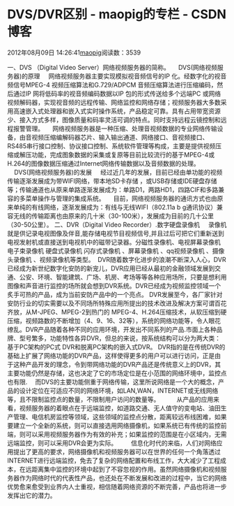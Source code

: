 # DVS/DVR区别 - maopig的专栏 - CSDN博客
2012年08月09日 14:26:41[maopig](https://me.csdn.net/maopig)阅读数：3539

一、DVS （Digital Video Server）网络视频服务器的简称。
    DVS(网络视频服务器)的原理
    网络视频服务器主要实现模拟视音频信号的IP 化。经数字化的视音频信号MPEG-4 视频压缩算法和G.729/ADPCM 音频压缩算法进行压缩编码，然后通过IP 网将低码率的视音频编码数据以IP 包的形式传送给多个远端PC 或网络视频解码器，实现视音频的远程传输、网络监控和网络存储；视频服务器大多数采用高速嵌入式处理器和嵌入式实时操作系统，产品稳定可靠。具有占用带宽资源少、接入方式多样，图像质量和码率灵活可调的特点。同时支持远程云镜控制和远程报警管理。
    网络视频服务器是一种压缩、处理音视频数据的专业网络传输设备，由音视频压缩编解码器芯片、输入输出通道、网络接口、音视频接口、RS485串行接口控制、协议接口控制、系统软件管理等构成，主要是提供视频压缩或解压功能，完成图象数据的采集或复原等目前比较流行的基于MPEG-4或H.264的图像数据压缩通过Internet网络传输数据以及音频数据的处理。
    DVS(网络视频服务器)的发展
    经过近几年的发展，目前已经由单功能的视频传输逐渐发展成为带WIFI网络，带本地SD卡存储 ，或USB存储或IDE硬盘存储等；传输通道也从原来单路逐渐发展成为：单路D1，两路HD1，四路CIF和多路兼容的多菜单操作与管理的集成系统。
    目前，网络视频服务器的通讯方式也由原来单纯的有线网络，逐渐发展成为：有线与无线WIFI（802.11a b g通讯协议）兼容无线的传输距离也由原来的几十米（30-100米），发展成为目前的几十公里（30-50公里）。
二、DVR（Digital Video Recorder）.数字硬盘录像机
    录像机就是供记录电视图像及伴音,能存储电视节目视频信号,并且过后可把它们重新送到电视发射机或直接送到电视机中的磁带记录器。分磁性录像机、电视屏幕录像机 电子束录像机 硬盘式录像机 闪存式录像机 、屏幕录像机 、qq视频录像机 、摄像头录像机 、视频录像机等类型。
 DVR随着数字化进步的浪潮不断深入人心，DVR已经成为新世纪数字化安防的新宠儿，DVR应用已经从最初的金融领域发展到交通、公安、环境、智能建筑、广场、机房、考场等等各种应用场所，只要是想利用图像和声音进行监控的场所就会想到DVR系统。DVR已经成为视频监控领域一个炙手可热的产品，成为当前安防产品中的一个亮点。
DVR发展至今，各厂家针对安防行业的切实需要以及不同场所特殊应用所提出的技术改进及解决方案可谓百花齐放，从M-JPEG、MPEG-2到热门的 MPEG-4、H.264压缩技术，从软压缩到硬压缩，视频路数的不断增加（4、9、16、32等），系统的网络功能等，令人眼花缭乱。DVR产品随着各种不同的应用环境，开发出不同系列的产品.市面上各种品牌、型号繁多，功能特性各异DVR，但总的来说，按系统结构可以分为两大类：基于PC架构的PC式 DVR和脱离PC架构的嵌入式DVR。
DVR指的是在传统DVR的基础上扩展了网络功能的DVR产品，这样使得更多的用户可以进行访问，正是由于这种产品开发的理念，令到带网络功能的DVR产品还是传统意义上的DVR，其主要功能仍然是存储，这也决定了它的市场定位是在小范围的网络环境中，监控点也有限.
　而DVS的主要功能侧重于网络传输，这里所说网络是一个大的概念，产品的设计定位在可适应不同的网络环境，如LAN,WAN，INTERNET或无线网络等，且不限制监控点的数量，不限制用户访问的数量等。　
　　从产品的应用来看，视频服务器的着眼点在于远端监控，如道路交通、无人值守的变电站、油田生产管理、电信机房监控等领域，这些领域的监控点分散，距离较远布线困难，如果要建立一个全新的系统，则可以直接选用网络摄像机，如果系统已有传统的监控前端，则可以采用视频服务器作为有效的补充；如果监控的范围是在小区域内，无需远端监控，则可以采用DVR会更为实际。
　　信息化时代的来临，人们对网络应用提出了更高的要求，网络摄像机和视频服务器可以在世界的任何一个角落透过INTERNET进行远端监控，免去了复杂的网络配置和布线工作，大大减少了工程成本，在远距离集中监控的环境中起到了不容忽视的作用。虽然网络摄像机和视频服务器作为网络时代的代表性产品，也还处在不断发展和改进的过程中，当它的网络优势愈来愈受到业界内人士重视，相信随着网络资源的不断完善，产品也将进一步发挥出它的潜力。
